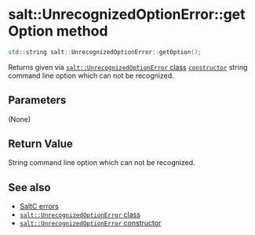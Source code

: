 # salt::UnrecognizedOptionError::getOption method
```cpp
std::string salt::UnrecognizedOptionError::getOption();
```
Returns given via [`salt::UnrecognizedOptionError` class](README.md) [`constructor`](constructor.md) string command line option which can not be recognized.

## Parameters
(None)

## Return Value
String command line option which can not be recognized.

## See also
+ [SaltC errors](../README.md)
+ [`salt::UnrecognizedOptionError` class](README.md)
+ [`salt::UnrecognizedOptionError` constructor](constructor.md)